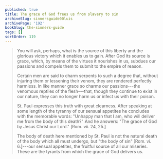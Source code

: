 ```yaml
---
published: true
title: The grace of God frees us from slavery to sin
archiveSlug: sinnersguide00luis
archivePage: '192'
bookSlug: the-sinners-guide
tags: []
sortOrder: 119
---
```


> You will ask, perhaps, what is the source of this liberty and the glorious victory which it enables us to gain. After God its source is grace, which, by means of the virtues it nourishes in us, subdues our passions and compels them to submit to the empire of reason.
> 
> Certain men are said to charm serpents to such a degree that, without injuring them or lessening their venom, they are rendered perfectly harmless. In like manner grace so charms our passions---the venomous reptiles of the flesh---that, though they continue to exist in our nature, they can no longer harm us or infect us with their poison.
> 
> St. Paul expresses this truth with great clearness. After speaking at some length of the tyranny of our sensual appetites he concludes with the memorable words: "Unhappy man that I am, who will deliver me from the body of this death?" And he answers: "The grace of God by Jesus Christ our Lord." [Rom. vii. 24, 25.]
> 
> The body of death here mentioned by St. Paul is not the natural death of the body which all must undergo, but "the body of sin" [Rom. vi. 6.]---our sensual appetites, the fruitful source of all our miseries. These are the tyrants from which the grace of God delivers us.
